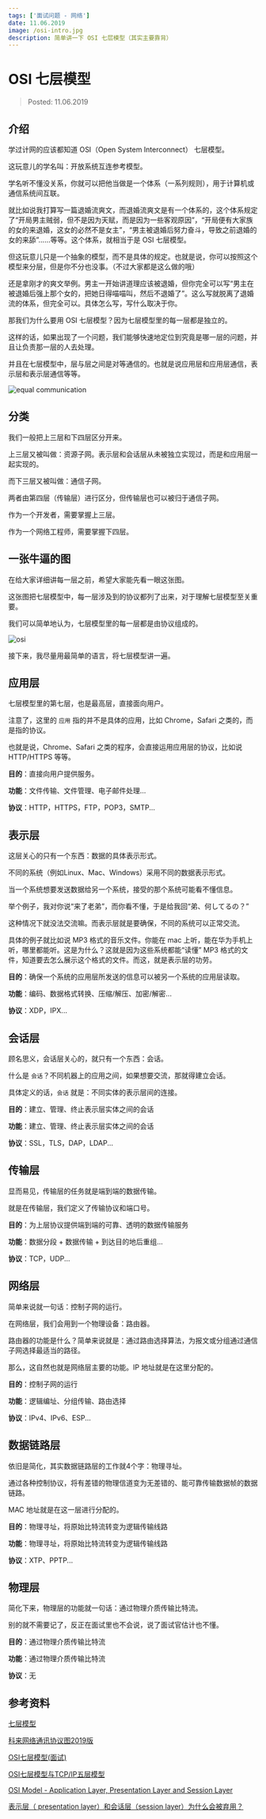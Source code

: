 ```yaml
---
tags: ['面试问题 - 网络']
date: 11.06.2019
image: /osi-intro.jpg
description: 简单讲一下 OSI 七层模型（其实主要靠背）
---
```


# OSI 七层模型

> Posted: 11.06.2019

<Tag />

## 介绍

学过计网的应该都知道 OSI（Open System Interconnect） 七层模型。

这玩意儿的学名叫：开放系统互连参考模型。

学名听不懂没关系，你就可以把他当做是一个体系（一系列规则），用于计算机或通信系统间互联。

就比如说我打算写一篇退婚流爽文，而退婚流爽文是有一个体系的，这个体系规定了“开局男主贼弱，但不是因为天赋，而是因为一些客观原因”，“开局便有大家族的女的来退婚，这女的必然不是女主”，“男主被退婚后努力奋斗，导致之前退婚的女的来舔”……等等。这个体系，就相当于是 OSI 七层模型。

但这玩意儿只是一个抽象的模型，而不是具体的规定。也就是说，你可以按照这个模型来分层，但是你不分也没事。（不过大家都是这么做的哦）

还是拿刚才的爽文举例。男主一开始讲道理应该被退婚，但你完全可以写“男主在被退婚后强上那个女的，把她日得喵喵叫，然后不退婚了”。这么写就脱离了退婚流的体系，但完全可以。具体怎么写，写什么取决于你。

那我们为什么要用 OSI 七层模型？因为七层模型里的每一层都是独立的。

这样的话，如果出现了一个问题，我们能够快速地定位到究竟是哪一层的问题，并且让负责那一层的人去处理。

并且在七层模型中，层与层之间是对等通信的。也就是说应用层和应用层通信，表示层和表示层通信等等。

![equal communication](/equal-commu.png)

## 分类

我们一般把上三层和下四层区分开来。

上三层又被叫做：资源子网。表示层和会话层从未被独立实现过，而是和应用层一起实现的。

而下三层又被叫做：通信子网。

两者由第四层（传输层）进行区分，但传输层也可以被归于通信子网。

作为一个开发者，需要掌握上三层。

作为一个网络工程师，需要掌握下四层。

## 一张牛逼的图

在给大家详细讲每一层之前，希望大家能先看一眼这张图。

这张图把七层模型中，每一层涉及到的协议都列了出来，对于理解七层模型至关重要。

我们可以简单地认为，七层模型里的每一层都是由协议组成的。

![osi](/osi.jpg)

接下来，我尽量用最简单的语言，将七层模型讲一遍。

## 应用层

七层模型里的第七层，也是最高层，直接面向用户。

注意了，这里的 `应用` 指的并不是具体的应用，比如 Chrome，Safari 之类的，而是指的协议。

也就是说，Chrome、Safari 之类的程序，会直接运用应用层的协议，比如说 HTTP/HTTPS 等等。

<span v-p>**目的**</span>：直接向用户提供服务。

<span v-p>**功能**</span>：文件传输、文件管理、电子邮件处理...

<span v-p>**协议**</span>：HTTP，HTTPS，FTP，POP3，SMTP...

## 表示层

这层关心的只有一个东西：数据的具体表示形式。

不同的系统（例如Linux、Mac、Windows）采用不同的数据表示形式。

当一个系统想要发送数据给另一个系统，接受的那个系统可能看不懂信息。

举个例子，我对你说“来了老弟”，而你看不懂，于是给我回“弟、何してるの？”

这种情况下就没法交流嘛。而表示层就是要确保，不同的系统可以正常交流。

具体的例子就比如说 MP3 格式的音乐文件。你能在 mac 上听，能在华为手机上听，哪里都能听。这是为什么？这就是因为这些系统都能“读懂” MP3 格式的文件，知道要去怎么展示这个格式的文件。而这，就是表示层的功劳。

<span v-p>**目的**</span>：确保一个系统的应用层所发送的信息可以被另一个系统的应用层读取。

<span v-p>**功能**</span>：编码、数据格式转换、压缩/解压、加密/解密...

<span v-p>**协议**</span>：XDP，IPX...

## 会话层

顾名思义，会话层关心的，就只有一个东西：会话。

什么是 `会话`？不同机器上的应用之间，如果想要交流，那就得建立会话。

具体定义的话，`会话` 就是：不同实体的表示层间的连接。

<span v-p>**目的**</span>：建立、管理、终止表示层实体之间的会话

<span v-p>**功能**</span>：建立、管理、终止表示层实体之间的会话

<span v-p>**协议**</span>：SSL，TLS，DAP，LDAP...

## 传输层

显而易见，传输层的任务就是端到端的数据传输。

就是在传输层，我们定义了传输协议和端口号。

<span v-p>**目的**</span>：为上层协议提供端到端的可靠、透明的数据传输服务

<span v-p>**功能**</span>：数据分段 + 数据传输 + 到达目的地后重组...

<span v-p>**协议**</span>：TCP，UDP...

## 网络层

简单来说就一句话：控制子网的运行。

在网络层，我们会用到一个物理设备：路由器。

路由器的功能是什么？简单来说就是：通过路由选择算法，为报文或分组通过通信子网选择最适当的路径。

那么，这自然也就是网络层主要的功能。IP 地址就是在这里分配的。

<span v-p>**目的**</span>：控制子网的运行

<span v-p>**功能**</span>：逻辑编址、分组传输、路由选择

<span v-p>**协议**</span>：IPv4、IPv6、ESP...

## 数据链路层

依旧是简化，其实数据链路层的工作就4个字：物理寻址。

通过各种控制协议，将有差错的物理信道变为无差错的、能可靠传输数据帧的数据链路。

MAC 地址就是在这一层进行分配的。

<span v-p>**目的**</span>：物理寻址，将原始比特流转变为逻辑传输线路

<span v-p>**功能**</span>：物理寻址，将原始比特流转变为逻辑传输线路

<span v-p>**协议**</span>：XTP、PPTP...

## 物理层

简化下来，物理层的功能就一句话：通过物理介质传输比特流。

别的就不需要记了，反正在面试里也不会说，说了面试官估计也不懂。

<span v-p>**目的**</span>：通过物理介质传输比特流

<span v-p>**功能**</span>：通过物理介质传输比特流

<span v-p>**协议**</span>：无

## 参考资料

[七层模型](https://baike.baidu.com/item/%E4%B8%83%E5%B1%82%E6%A8%A1%E5%9E%8B/1441391?fr=aladdin)

[科来网络通讯协议图2019版](http://www.colasoft.com.cn/download/protocols_map.php)

[OSI七层模型(面试)](https://www.jianshu.com/p/0125d110e3bb)

[OSI七层模型与TCP/IP五层模型](https://www.cnblogs.com/qishui/p/5428938.html)

[OSI Model - Application Layer, Presentation Layer and Session Layer](https://www.udemy.com/course/complete-networking-fundamentals-course-ccna-start/learn/lecture/7994670#overview)

[表示层（ presentation layer）和会话层（session layer）为什么会被弃用？](https://www.zhihu.com/question/58798786)

<Disqus />